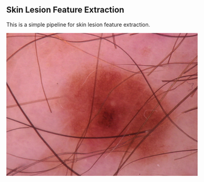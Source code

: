 ## Skin Lesion Feature Extraction
This is a simple pipeline for skin lesion feature extraction.

![Lesion](/images/nv0043.jpg)
